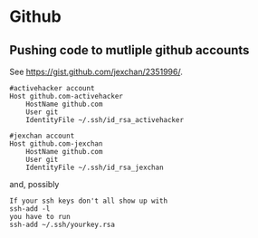 # Github

## Pushing code to mutliple github accounts

See https://gist.github.com/jexchan/2351996/.

```
#activehacker account
Host github.com-activehacker
	HostName github.com
	User git
	IdentityFile ~/.ssh/id_rsa_activehacker

#jexchan account
Host github.com-jexchan
	HostName github.com
	User git
	IdentityFile ~/.ssh/id_rsa_jexchan
```

and, possibly

```
If your ssh keys don't all show up with
ssh-add -l
you have to run
ssh-add ~/.ssh/yourkey.rsa
```
